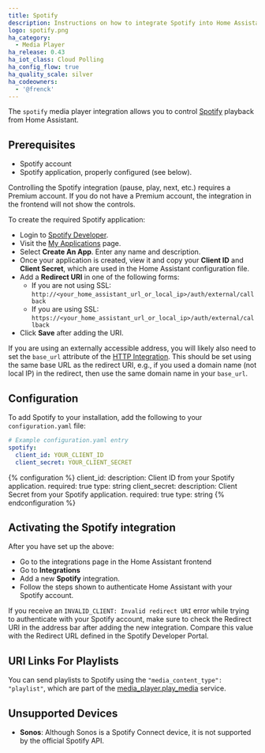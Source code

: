 ```yaml
---
title: Spotify
description: Instructions on how to integrate Spotify into Home Assistant.
logo: spotify.png
ha_category:
  - Media Player
ha_release: 0.43
ha_iot_class: Cloud Polling
ha_config_flow: true
ha_quality_scale: silver
ha_codeowners:
  - '@frenck'
---
```


The `spotify` media player integration allows you to control [Spotify](https://www.spotify.com/) playback from Home Assistant.

## Prerequisites

- Spotify account
- Spotify application, properly configured (see below).

<div class='note'>
  Controlling the Spotify integration (pause, play, next, etc.) requires a Premium account.
  If you do not have a Premium account, the integration in the frontend will not show the controls.
</div>

To create the required Spotify application:

- Login to [Spotify Developer](https://developer.spotify.com).
- Visit the [My Applications](https://developer.spotify.com/my-applications/#!/applications) page.
- Select **Create An App**. Enter any name and description.
- Once your application is created, view it and copy your **Client ID** and **Client Secret**, which are used in the Home Assistant configuration file.
- Add a **Redirect URI** in one of the following forms:
  - If you are not using SSL: `http://<your_home_assistant_url_or_local_ip>/auth/external/callback`
  - If you are using SSL: `https://<your_home_assistant_url_or_local_ip>/auth/external/callback`
- Click **Save** after adding the URI.

If you are using an externally accessible address, you will likely also need to set the `base_url` attribute of the [HTTP Integration](/integrations/http/). This should be set using the same base URL as the redirect URI, e.g., if you used a domain name (not local IP) in the redirect, then use the same domain name in your `base_url`.

## Configuration

To add Spotify to your installation, add the following to your `configuration.yaml` file:

```yaml
# Example configuration.yaml entry
spotify:
  client_id: YOUR_CLIENT_ID
  client_secret: YOUR_CLIENT_SECRET
```

{% configuration %}
client_id:
  description: Client ID from your Spotify application.
  required: true
  type: string
client_secret:
  description: Client Secret from your Spotify application.
  required: true
  type: string
{% endconfiguration %}

## Activating the Spotify integration

After you have set up the above:

- Go to the integrations page in the Home Assistant frontend
- Go to **Integrations**
- Add a new **Spotify** integration.
- Follow the steps shown to authenticate Home Assistant with your Spotify account.

<div class='note'>
  
  If you receive an `INVALID_CLIENT: Invalid redirect URI` error while trying to authenticate with your Spotify account, make sure to check the Redirect URI in the address bar after adding the new integration. Compare this value with the Redirect URL defined in the Spotify Developer Portal.

</div>

## URI Links For Playlists

You can send playlists to Spotify using the `"media_content_type": "playlist"`, which are part of the
[media_player.play_media](/integrations/media_player/#service-media_playerplay_media) service.

## Unsupported Devices

- **Sonos**: Although Sonos is a Spotify Connect device, it is not supported by the official Spotify API.
